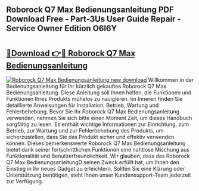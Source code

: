 ## Roborock Q7 Max Bedienungsanleitung PDF Download Free - Part-3Us User Guide Repair - Service Owner Edition O6l6Y

# <h2><a href="http://df2wus.blite.top/?on=Roborock+Q7+Max+Bedienungsanleitung">🔗Download 👉🔴 Roborock Q7 Max Bedienungsanleitung</a></h2>

[![Roborock Q7 Max Bedienungsanleitung new download](https://i.imgur.com/lujVjoI.png)](http://df2wus.blite.top/?on=Roborock+Q7+Max+Bedienungsanleitung)
Willkommen in der Bedienungsanleitung für Ihr kürzlich gekauftes Roborock Q7 Max Bedienungsanleitung. Diese Anleitung soll Ihnen helfen, die Funktionen und Funktionen Ihres Produkts mühelos zu navigieren. Im Inneren finden Sie detaillierte Anweisungen für Installation, Betrieb, Wartung und Fehlerbehebung. Bevor Sie Ihr Roborock Q7 Max Bedienungsanleitung verwenden, nehmen Sie sich bitte einen Moment Zeit, um dieses Handbuch sorgfältig zu lesen. Es enthält wichtige Informationen zur Einrichtung, zum Betrieb, zur Wartung und zur Fehlerbehebung des Produkts, um sicherzustellen, dass Sie das Produkt sicher und effektiv verwenden können. Dieses bemerkenswerte Roborock Q7 Max Bedienungsanleitung bietet dank seiner fortschrittlichen Funktionen eine nahtlose Mischung aus Funktionalität und Benutzerfreundlichkeit. Wir glauben, dass das Roborock Q7 Max BedienungsanleitungD seinen Zweck erfüllt hat, um Ihnen den Einstieg in Ihr neues Gadget zu erleichtern. Sollten Sie eine Klärung oder Unterstützung benötigen, steht Ihnen unser Kundensupport-Team jederzeit zur Verfügung.
